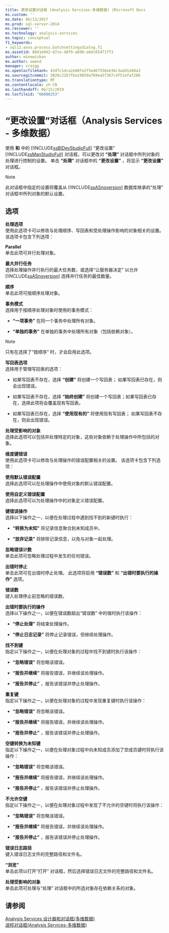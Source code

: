 ```yaml
---
title: 更改设置对话框 (Analysis Services-多维数据) |Microsoft Docs
ms.custom: ''
ms.date: 06/13/2017
ms.prod: sql-server-2014
ms.reviewer: ''
ms.technology: analysis-services
ms.topic: conceptual
f1_keywords:
- sql12.asvs.process.batchsettingsdialog.f1
ms.assetid: 0041e042-d7ce-48f9-a690-a6dc65471ff3
author: minewiskan
ms.author: owend
manager: craigg
ms.openlocfilehash: 43dfc1dca2e60fe2f5e467556ee36c3add1a9da3
ms.sourcegitcommit: 3026c22b7fba19059a769ea5f367c4f51efaf286
ms.translationtype: MT
ms.contentlocale: zh-CN
ms.lasthandoff: 06/15/2019
ms.locfileid: "66088253"
---
```

# <a name="change-settings-dialog-box-analysis-services---multidimensional-data"></a>“更改设置”对话框（Analysis Services - 多维数据）
  使用 **和** 中的 [!INCLUDE[ssBIDevStudioFull](../includes/ssbidevstudiofull-md.md)] “更改设置” [!INCLUDE[ssManStudioFull](../includes/ssmanstudiofull-md.md)] 对话框，可以更改对 **“处理”** 对话框中所列对象的处理进行控制的设置。 单击 **“处理”** 对话框中的 **“更改设置”** ，将显示 **“更改设置”** 对话框。  
  
> [!NOTE]  
>  此对话框中指定的设置将覆盖从 [!INCLUDE[ssASnoversion](../includes/ssasnoversion-md.md)] 数据库继承的“处理”  对话框中所列对象的默认设置。  
  
## <a name="options"></a>选项  
 **处理选项**  
 使用此选项卡可以修改与处理顺序、写回表和受处理操作影响的对象相关的设置。 该选项卡包含下列选项：  
  
 **Parallel**  
 单击此项可并行处理对象。  
  
 **最大并行任务**  
 选择处理操作并行执行的最大任务数，或选择“让服务器决定”  以允许 [!INCLUDE[ssASnoversion](../includes/ssasnoversion-md.md)] 选择并行任务的最佳数量。  
  
 **顺序**  
 单击此项可按顺序处理对象。  
  
 **事务模式**  
 选择用于按顺序处理对象时使用的事务模式：  
  
-   **“一项事务”** 在同一个事务中处理所有对象。  
  
-   **“单独的事务”** 在单独的事务中处理所有对象（包括依赖对象）。  
  
> [!NOTE]  
>  只有在选择了“按顺序”  时，才会启用此选项。  
  
 **写回表选项**  
 选择用于管理写回表的选项：  
  
-   如果写回表不存在，选择 **“创建”** 将创建一个写回表； 如果写回表已存在，则会出现错误。  
  
-   如果写回表不存在，选择 **“始终创建”** 将创建一个写回表；如果写回表已存在，选择此项将会覆盖现有写回表。  
  
-   如果写回表已存在，选择 **“使用现有的”** 将使用现有写回表； 如果写回表不存在，则会出现错误。  
  
 **处理受影响的对象**  
 选择此选项可以包括并处理特定的对象，这些对象依赖于处理操作中所包括的对象。  
  
 **维度键错误**  
 使用此选项卡可以修改与处理操作的错误配置相关的设置。 该选项卡包含下列选项：  
  
 **使用默认错误配置**  
 选择此选项可以在处理操作中使用对象的默认错误配置。  
  
 **使用自定义错误配置**  
 选择此选项可以为处理操作中的对象定义错误配置。  
  
 **键错误操作**  
 选择以下操作之一，以便在处理过程中遇到找不到的新键时执行：  
  
-   **“转换为未知”** 将记录信息聚合到未知成员中。  
  
-   **“放弃记录”** 将排除记录信息，以免与对象一起处理。  
  
 **忽略错误计数**  
 单击此项可忽略处理过程中发生的任何错误。  
  
 **出错时停止**  
 单击此项可在出错时停止处理。 此选项将启用 **“错误数”** 和 **“出错时要执行的操作”** 选项。  
  
 **错误数**  
 键入处理停止前忽略的错误数。  
  
 **出错时要执行的操作**  
 选择以下操作之一，以便在错误数超出“错误数”  中的值时执行该操作：  
  
-   **“停止处理”** 将结束处理操作。  
  
-   **“停止日志记录”** 将停止记录错误，但继续处理操作。  
  
 **找不到键**  
 指定以下操作之一，以便在处理对象的过程中找不到键时执行该操作：  
  
-   **“忽略错误”** 将忽略该错误。  
  
-   **“报告并继续”** 将报告错误，并继续该处理操作。  
  
-   **“报告并停止”** ，报告该错误并停止处理操作。  
  
 **重复键**  
 指定以下操作之一，以便在处理对象的过程中发现重复键时执行该操作：  
  
-   **“忽略错误”** 将忽略该错误。  
  
-   **“报告并继续”** 将报告错误，并继续该处理操作。  
  
-   **“报告并停止”** ，报告该错误并停止处理操作。  
  
 **空键转换为未知键**  
 指定以下操作之一，以便在处理对象过程中向未知成员添加了空成员键时将执行该操作：  
  
-   **“忽略错误”** 将忽略该错误。  
  
-   **“报告并继续”** 将报告错误，并继续该处理操作。  
  
-   **“报告并停止”** ，报告该错误并停止处理操作。  
  
 **不允许空键**  
 指定以下操作之一，以便在处理对象过程中发现了不允许的空键时将执行该操作：  
  
-   **“忽略错误”** 将忽略该错误。  
  
-   **“报告并继续”** 将报告错误，并继续该处理操作。  
  
-   **“报告并停止”** ，报告该错误并停止处理操作。  
  
 **错误日志路径**  
 键入错误日志文件的完整路径和文件名。  
  
 **“浏览”**  
 单击此项以打开“打开”  对话框，然后选择错误日志文件的完整路径和文件名。  
  
 **处理受影响的对象**  
 单击此项可处理与“处理”  对话框中的所选对象存在依赖关系的对象。  
  
## <a name="see-also"></a>请参阅  
 [Analysis Services 设计器和对话框&#40;多维数据&#41;](analysis-services-designers-and-dialog-boxes-multidimensional-data.md)   
 [进程对话框&#40;Analysis Services-多维数据&#41;](process-dialog-box-analysis-services-multidimensional-data.md)  
  
  
